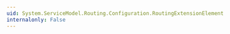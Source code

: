 ```yaml
---
uid: System.ServiceModel.Routing.Configuration.RoutingExtensionElement.SoapProcessingEnabled
internalonly: False
---
```


